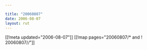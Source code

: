 ```yaml
---

title: "20060807"
date: 2006-08-07
layout: rut
---
```


[[!meta updated="2006-08-07"]]
[[!map pages="20060807/* and ! 20060807/*/*"]]
